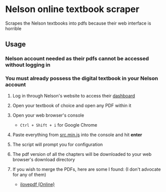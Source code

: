# Nelson online textbook scraper

Scrapes the Nelson textbooks into pdfs because their web interface is horrible

## Usage

### **Nelson account needed** as their pdfs cannot be accessed without logging in

### You **must already possess the digital textbook** in your Nelson account

1. Log in through Nelson's website to access their [dashboard](https://www.mynelson.com/mynelson/staticcontent/html/PublicLogin.html)

2. Open your textbook of choice and open any PDF within it
3. Open your web browser's console
   * `Ctrl + Shift + i` for Google Chrome
4. Paste everything from [src.min.js](https://github.com/jaihysc/nelson-textbook-scraper/blob/master/src.min.js) into the console and hit **enter**
5. The script will prompt you for configuration
6. The pdf version of all the chapters will be downloaded to your web browser's download directory
7. If you wish to merge the PDFs, here are some I found: (I don't advocate for any of them)
   * [ilovepdf (Online)](https://www.ilovepdf.com)

